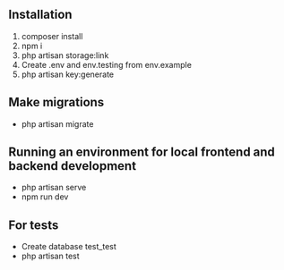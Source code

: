 
## Installation

1) composer install
2) npm i
3) php artisan storage:link
4) Create .env and env.testing from env.example 
5) php artisan key:generate

## Make migrations

- php artisan migrate

## Running an environment for local frontend and backend development

- php artisan serve
- npm run dev    

## For tests

- Create database test_test
- php artisan test

    
